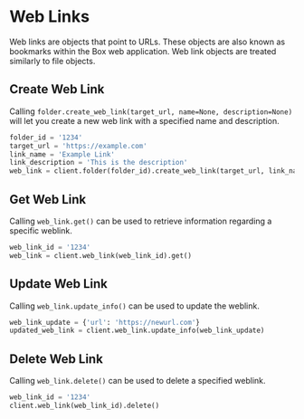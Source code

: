 Web Links
=========

Web links are objects that point to URLs. These objects are also known as
bookmarks within the Box web application. Web link objects are treated
similarly to file objects.

Create Web Link
---------------

Calling `folder.create_web_link(target_url, name=None, description=None)` will let you create a new web link with a specified name and description.

```python
folder_id = '1234'
target_url = 'https://example.com'
link_name = 'Example Link'
link_description = 'This is the description'
web_link = client.folder(folder_id).create_web_link(target_url, link_name, link_description)
```

Get Web Link
------------

Calling `web_link.get()` can be used to retrieve information regarding a specific weblink.

```python
web_link_id = '1234'
web_link = client.web_link(web_link_id).get()
```

Update Web Link
---------------

Calling `web_link.update_info()` can be used to update the weblink.

```python
web_link_update = {'url': 'https://newurl.com'}
updated_web_link = client.web_link.update_info(web_link_update)
```

Delete Web Link
---------------

Calling `web_link.delete()` can be used to delete a specified weblink.

```python
web_link_id = '1234'
client.web_link(web_link_id).delete()
```
